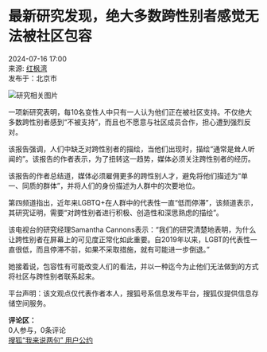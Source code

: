 # 最新研究发现，绝大多数跨性别者感觉无法被社区包容

2024-07-16 17:00  
来源: [红枫湾](https://www.sohu.com/a/793681470_527250?spm=smpc.content-abroad.content.1.1730994690181HptyQgu)  
发布于：北京市

![研究相关图片](//q1.itc.cn/images01/20240716/898f6e866e574f0286eba5b5d97bd75b.png)

一项新研究表明，每10名变性人中只有一人认为他们正在被社区支持。不仅绝大多数跨性别者感到“不被支持”，而且也不愿意与社区成员合作，担心遭到强烈反对。

该报告强调，人们中缺乏对跨性别者的描绘，当他们出现时，描绘“通常是耸人听闻的”。该报告的作者表示，为了扭转这一趋势，媒体必须关注跨性别者的经历。

该报告的作者总结道，媒体必须雇佣更多的跨性别人才，避免将他们描述为“单一、同质的群体”，并将人们的身份描述为人群中的次要地位。

第四频道指出，近年来LGBTQ+在人群中的代表性一直“低而停滞”，该频道表示，其研究证明，需要“对跨性别者进行积极、创造性和深思熟虑的描绘”。

该电视台的研究经理Samantha Cannons表示：“我们的研究清楚地表明，为什么让跨性别者在屏幕上的可见度正常化如此重要。自2019年以来，LGBT的代表性一直很低，而且停滞不前，如果不采取措施，就有可能进一步倒退。”

她接着说，包容性有可能改变人们的看法，并以一种迄今为止他们无法做到的方式将社区与跨性别者联系起来。

平台声明：该文观点仅代表作者本人，搜狐号系信息发布平台，搜狐仅提供信息存储空间服务。

**评论区：**  
0人参与，0条评论  
[搜狐“我来说两句” 用户公约](http://zt.pinglun.sohu.com/s2014/sljyhgy/index.shtml)
